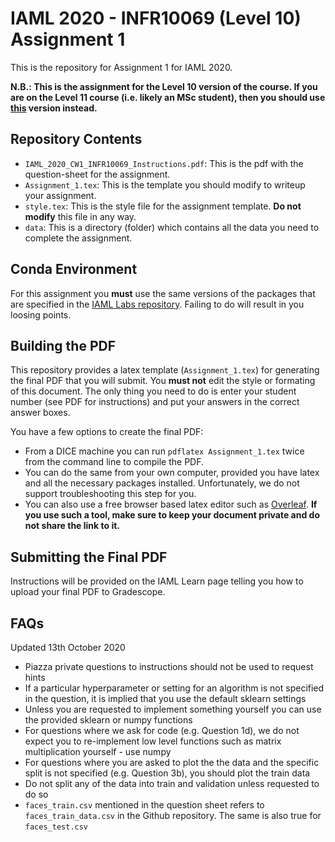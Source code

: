 # IAML 2020 - INFR10069 (Level 10) Assignment 1
This is the repository for Assignment 1 for IAML 2020.

**N.B.: This is the assignment for the Level 10 version of the course. If you are on the Level 11 course (i.e. likely an MSc student), then you should use [this](https://github.com/uoe-iaml/INFR11182-2020-CW1) version instead.**

## Repository Contents

 * `IAML_2020_CW1_INFR10069_Instructions.pdf`: This is the pdf with the question-sheet for the assignment.
 * `Assignment_1.tex`: This is the template you should modify to writeup your assignment.
 * `style.tex`: This is the style file for the assignment template. **Do not modify** this file in any way.
 * `data`: This is a directory (folder) which contains all the data you need to complete the assignment.

## Conda Environment

For this assignment you **must** use the same versions of the packages that are specified in the [IAML Labs repository](https://github.com/uoe-iaml/iaml-labs). 
Failing to do will result in you loosing points. 

## Building the PDF

This repository provides a latex template (`Assignment_1.tex`) for generating the final PDF that you will submit. 
You **must not** edit the style or formating of this document.
The only thing you need to do is enter your student number (see PDF for instructions) and put your answers in the correct answer boxes. 

You have a few options to create the final PDF:
* From a DICE machine you can run `pdflatex Assignment_1.tex` twice from the command line to compile the PDF. 
* You can do the same from your own computer, provided you have latex and all the necessary packages installed. Unfortunately, we do not support troubleshooting this step for you. 
* You can also use a free browser based latex editor such as [Overleaf](https://www.overleaf.com). **If you use such a tool, make sure to keep your document private and do not share the link to it.** 


## Submitting the Final PDF

Instructions will be provided on the IAML Learn page telling you how to upload your final PDF to Gradescope. 


## FAQs
Updated 13th October 2020
* Piazza private questions to instructions should not be used to request hints
* If a particular hyperparameter or setting for an algorithm is not specified in the question, it is implied that you use the default sklearn settings
* Unless you are requested to implement something yourself you can use the provided sklearn or numpy functions
* For questions where we ask for code (e.g. Question 1d), we do not expect you to re-implement low level functions such as matrix multiplication yourself - use numpy
* For questions where you are asked to plot the the data and the specific split is not specified (e.g. Question 3b), you should plot the train data
* Do not split any of the data into train and validation unless requested to do so
* `faces_train.csv` mentioned in the question sheet refers to `faces_train_data.csv` in the Github repository. The same is also true for `faces_test.csv`
